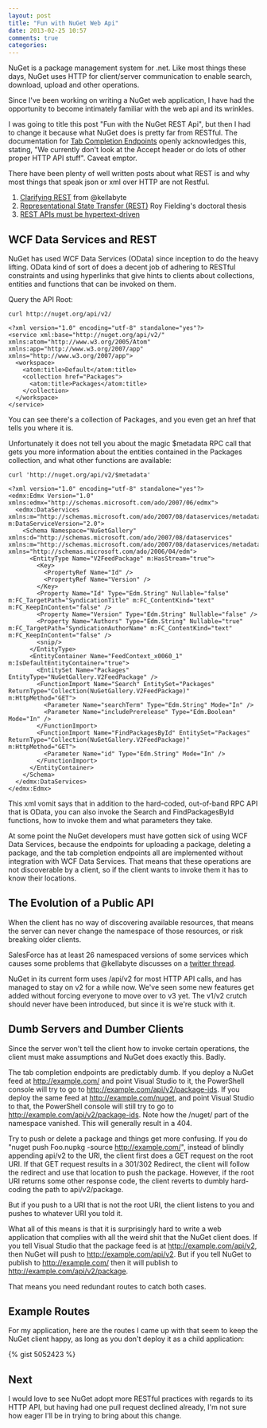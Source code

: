 ```yaml
---
layout: post
title: "Fun with NuGet Web Api"
date: 2013-02-25 10:57
comments: true
categories: 
---
```


NuGet is a package management system for .net. Like most things these days, NuGet uses HTTP
for client/server communication to enable search, download, upload and other operations.

Since I've been working on writing a NuGet web application, I have had the opportunity to
become intimately familiar with the web api and its wrinkles.

I was going to title this post "Fun with the NuGet REST Api", but then I had to change it
because what NuGet does is pretty far from RESTful. The documentation for
[Tab Completion Endpoints](https://github.com/NuGet/NuGetGallery/wiki/Tab-Completion-API-Endpoints)
openly acknowledges this, stating, "We currently don't look at the Accept header or do lots of other
proper HTTP API stuff". Caveat emptor.

There have been plenty of well written posts about what REST is and why most things that
speak json or xml over HTTP are not Restful.

1. [Clarifying REST](http://kellabyte.com/2011/09/04/clarifying-rest/) from @kellabyte
1. [Representational State Transfer (REST)](http://www.ics.uci.edu/~fielding/pubs/dissertation/rest_arch_style.htm) Roy Fielding's doctoral thesis
1. [REST APIs must be hypertext-driven](http://roy.gbiv.com/untangled/2008/rest-apis-must-be-hypertext-driven)

WCF Data Services and REST
--------------------------

NuGet has used WCF Data Services (OData) since inception to do the heavy lifting.
OData kind of sort of does a decent job of adhering to RESTful constraints and
using hyperlinks that give hints to clients about collections, entities and
functions that can be invoked on them.

Query the API Root:

    curl http://nuget.org/api/v2/

    <?xml version="1.0" encoding="utf-8" standalone="yes"?>
    <service xml:base="http://nuget.org/api/v2/" xmlns:atom="http://www.w3.org/2005/Atom" xmlns:app="http://www.w3.org/2007/app" xmlns="http://www.w3.org/2007/app">
      <workspace>
        <atom:title>Default</atom:title>
        <collection href="Packages">
          <atom:title>Packages</atom:title>
        </collection>
      </workspace>
    </service>

You can see there's a collection of Packages, and you even get an href that tells you where it is.

Unfortunately it does not tell you about the magic $metadata RPC call that gets you more
information about the entities contained in the Packages collection, and what other functions
are available:

    curl 'http://nuget.org/api/v2/$metadata'

    <?xml version="1.0" encoding="utf-8" standalone="yes"?>
    <edmx:Edmx Version="1.0" xmlns:edmx="http://schemas.microsoft.com/ado/2007/06/edmx">
      <edmx:DataServices xmlns:m="http://schemas.microsoft.com/ado/2007/08/dataservices/metadata" m:DataServiceVersion="2.0">
        <Schema Namespace="NuGetGallery" xmlns:d="http://schemas.microsoft.com/ado/2007/08/dataservices" xmlns:m="http://schemas.microsoft.com/ado/2007/08/dataservices/metadata" xmlns="http://schemas.microsoft.com/ado/2006/04/edm">
          <EntityType Name="V2FeedPackage" m:HasStream="true">
            <Key>
              <PropertyRef Name="Id" />
              <PropertyRef Name="Version" />
            </Key>
            <Property Name="Id" Type="Edm.String" Nullable="false" m:FC_TargetPath="SyndicationTitle" m:FC_ContentKind="text" m:FC_KeepInContent="false" />
            <Property Name="Version" Type="Edm.String" Nullable="false" />
            <Property Name="Authors" Type="Edm.String" Nullable="true" m:FC_TargetPath="SyndicationAuthorName" m:FC_ContentKind="text" m:FC_KeepInContent="false" />
            <snip/>
          </EntityType>
          <EntityContainer Name="FeedContext_x0060_1" m:IsDefaultEntityContainer="true">
            <EntitySet Name="Packages" EntityType="NuGetGallery.V2FeedPackage" />
            <FunctionImport Name="Search" EntitySet="Packages" ReturnType="Collection(NuGetGallery.V2FeedPackage)" m:HttpMethod="GET">
              <Parameter Name="searchTerm" Type="Edm.String" Mode="In" />
              <Parameter Name="includePrerelease" Type="Edm.Boolean" Mode="In" />
            </FunctionImport>
            <FunctionImport Name="FindPackagesById" EntitySet="Packages" ReturnType="Collection(NuGetGallery.V2FeedPackage)" m:HttpMethod="GET">
              <Parameter Name="id" Type="Edm.String" Mode="In" />
            </FunctionImport>
          </EntityContainer>
        </Schema>
      </edmx:DataServices>
    </edmx:Edmx>

This xml vomit says that in addition to the hard-coded, out-of-band RPC API that is OData, you
can also invoke the Search and FindPackagesById functions, how to invoke them
and what parameters they take.

At some point the NuGet developers must have gotten sick of using WCF Data Services, because the endpoints for
uploading a package, deleting a package, and the tab completion endpoints all are implemented
without integration with WCF Data Services. That means that these operations are not discoverable
by a client, so if the client wants to invoke them it has to know their locations.

The Evolution of a Public API
-----------------------------

When the client has no way of discovering available resources, that means the server can never
change the namespace of those resources, or risk breaking older clients.

SalesForce has at least 26 namespaced versions of some services which causes some problems
that @kellabyte discusses on a [twitter thread](https://twitter.com/kellabyte/status/276661580257701889).

NuGet in its current form uses /api/v2 for most HTTP API calls, and has managed to stay on v2 for a while
now. We've seen some new features get added without forcing everyone to move over to v3 yet.
The v1/v2 crutch should never have been introduced, but since it is we're stuck with it.

Dumb Servers and Dumber Clients
-------------------------------

Since the server won't tell the client how to invoke certain operations, the client
must make assumptions and NuGet does exactly this. Badly.

The tab completion endpoints are predictably dumb. If you deploy a NuGet feed at
http://example.com/ and point Visual Studio to it, the PowerShell console will
try to go to http://example.com/api/v2/package-ids. If you deploy the same feed at
http://example.com/nuget, and point Visual Studio to that, the PowerShell console will
still try to go to http://example.com/api/v2/package-ids. Note how the /nuget/ part of
the namespace vanished. This will generally result in a 404.

Try to push or delete a package and things get more confusing. If you do
"nuget push Foo.nupkg -source http://example.com/", instead of blindly appending
api/v2 to the URI, the client first does a GET request on the root URI.
If that GET request results in a 301/302 Redirect, the client will follow the redirect
and use that location to push the package. However, if the root URI returns some other
response code, the client reverts to dumbly hard-coding the path to api/v2/package.

But if you push to a URI that is not the root URI, the client listens to you
and pushes to whatever URI you told it.

What all of this means is that it is surprisingly hard to write a web application
that complies with all the weird shit that the NuGet client does. If you tell
Visual Studio that the package feed is at http://example.com/api/v2, then NuGet will
push to http://example.com/api/v2. But if you tell NuGet to publish to
http://example.com/ then it will publish to http://example.com/api/v2/package.

That means you need redundant routes to catch both cases.

Example Routes
--------------

For my application, here are the routes I came up with that seem to keep
the NuGet client happy, as long as you don't deploy it as a child application:

{% gist 5052423 %}

Next
----

I would love to see NuGet adopt more RESTful practices with regards to
its HTTP API, but having had one pull request declined already, I'm not sure
how eager I'll be in trying to bring about this change.
